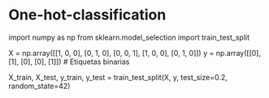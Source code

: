 # One-hot-classification

import numpy as np
from sklearn.model_selection import train_test_split

X = np.array([[1, 0, 0],
              [0, 1, 0],
              [0, 0, 1],
              [1, 0, 0],
              [0, 1, 0]])
y = np.array([[0], [1], [0], [0], [1]])  # Etiquetas binarias

X_train, X_test, y_train, y_test = train_test_split(X, y, test_size=0.2, random_state=42)
